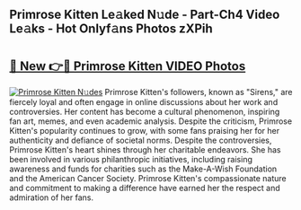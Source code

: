 ## Primrose Kitten Le𝚊ked N𝚞de - Part-Ch4 Video Le𝚊ks - Hot Onlyf𝚊ns Photos zXPih

# <h2><a href="http://ab3103.deff.icu/?id=Primrose+Kitten">🔗 New 👉🔴 Primrose Kitten VIDEO Photos</a></h2>

[![Primrose Kitten N𝚞des](https://i.imgur.com/rIISA9y.gif)](http://ab3103.deff.icu/?id=Primrose+Kitten)
Primrose Kitten's followers, known as "Sirens," are fiercely loyal and often engage in online discussions about her work and controversies. Her content has become a cultural phenomenon, inspiring fan art, memes, and even academic analysis. Despite the criticism, Primrose Kitten's popularity continues to grow, with some fans praising her for her authenticity and defiance of societal norms. Despite the controversies, Primrose Kitten's heart shines through her charitable endeavors. She has been involved in various philanthropic initiatives, including raising awareness and funds for charities such as the Make-A-Wish Foundation and the American Cancer Society. Primrose Kitten's compassionate nature and commitment to making a difference have earned her the respect and admiration of her fans.
